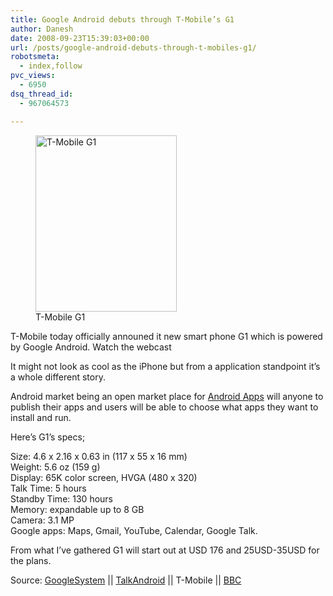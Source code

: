 ```yaml
---
title: Google Android debuts through T-Mobile’s G1
author: Danesh
date: 2008-09-23T15:39:03+00:00
url: /posts/google-android-debuts-through-t-mobiles-g1/
robotsmeta:
  - index,follow
pvc_views:
  - 6950
dsq_thread_id:
  - 967064573

---
```

<figure id="attachment_964" aria-describedby="caption-attachment-964" style="width: 226px" class="wp-caption alignnone"><img loading="lazy" class="size-medium wp-image-964" title="T-Mobile G1" src="/wp-content/uploads/2008/09/tmobile-g1.jpg" alt="T-Mobile G1" width="226" height="282" /><figcaption id="caption-attachment-964" class="wp-caption-text">T-Mobile G1</figcaption></figure>

T-Mobile today officially announed it new smart phone G1 which is powered by Google Android. Watch the webcast

It might not look as cool as the iPhone but from a application standpoint it&#8217;s a whole different story.

Android market being an open market place for [Android Apps][1] will anyone to publish their apps and users will be able to choose what apps they want to install and run.

Here&#8217;s G1&#8217;s specs;

Size: 4.6 x 2.16 x 0.63 in (117 x 55 x 16 mm)  
Weight: 5.6 oz (159 g)  
Display: 65K color screen, HVGA (480 x 320)  
Talk Time: 5 hours  
Standby Time: 130 hours  
Memory: expandable up to 8 GB  
Camera: 3.1 MP  
Google apps: Maps, Gmail, YouTube, Calendar, Google Talk.

From what I&#8217;ve gathered G1 will start out at USD 176 and 25USD-35USD for the plans.

Source: [GoogleSystem][2] || [TalkAndroid][3] || T-Mobile || [BBC][4]

 [1]: http://android-developers.blogspot.com/2008/08/android-market-user-driven-content.html
 [2]: http://googlesystem.blogspot.com/2008/09/android-makes-its-debut.html
 [3]: http://www.talkandroid.com/243-t-mobile-g1-website-handset-specs/
 [4]: http://news.bbc.co.uk/2/hi/technology/7630888.stm